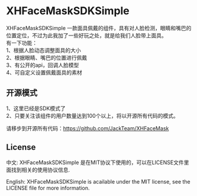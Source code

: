 XHFaceMaskSDKSimple
===================

XHFaceMaskSDKSimple 一款面具佩戴的组件，具有对人脸检测，眼睛和嘴巴的位置定位，不过为此我加了一些好玩之处，就是给我们人脸带上面具。    
有一下功能：    
1、根据人脸动态调整面具的大小    
2、根据眼睛、嘴巴的位置进行佩戴    
3、有公开的api，回调人脸模型    
4、可自定义设置佩戴面具的素材    

## 开源模式

1、这里已经是SDK模式了     
2、只要关注该组件的用户数量达到100个以上，将以开源所有代码的模式。     
    
请移步到开源所有代码：https://github.com/JackTeam/XHFaceMask    

## License

中文: XHFaceMaskSDKSimple 是在MIT协议下使用的，可以在LICENSE文件里面找到相关的使用协议信息.

English: XHFaceMaskSDKSimple is acailable under the MIT license, see the LICENSE file for more information.
